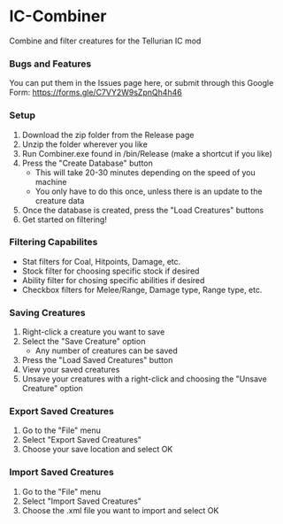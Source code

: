 # IC-Combiner
Combine and filter creatures for the Tellurian IC mod

### Bugs and Features
You can put them in the Issues page here, or submit through this Google Form:
https://forms.gle/C7VY2W9sZpnQh4h46

### Setup

1. Download the zip folder from the Release page
2. Unzip the folder wherever you like
3. Run Combiner.exe found in /bin/Release (make a shortcut if you like)
4. Press the "Create Database" button
   - This will take 20-30 minutes depending on the speed of you machine
   - You only have to do this once, unless there is an update to the creature data
5. Once the database is created, press the "Load Creatures" buttons
6. Get started on filtering!

### Filtering Capabilites

- Stat filters for Coal, Hitpoints, Damage, etc.
- Stock filter for choosing specific stock if desired
- Ability filter for chosing specific abilities if desired
- Checkbox filters for Melee/Range, Damage type, Range type, etc.

### Saving Creatures

1. Right-click a creature you want to save
2. Select the "Save Creature" option
   - Any number of creatures can be saved
3. Press the "Load Saved Creatures" button
4. View your saved creatures
5. Unsave your creatures with a right-click and choosing the "Unsave Creature" option

### Export Saved Creatures

1. Go to the "File" menu
2. Select "Export Saved Creatures"
3. Choose your save location and select OK

### Import Saved Creatures

1. Go to the "File" menu
2. Select "Import Saved Creatures"
3. Choose the .xml file you want to import and select OK
